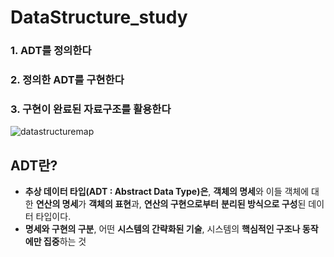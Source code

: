 # DataStructure_study

### 1. ADT를 정의한다
### 2. 정의한 ADT를 구현한다
### 3. 구현이 완료된 자료구조를 활용한다



![datastructuremap](https://user-images.githubusercontent.com/59442344/110395656-dc636400-80b1-11eb-99af-ed698e0eecb6.jpg)


## ADT란?

  - **추상 데이터 타입(ADT : Abstract Data Type)은**, **객체의 명세**와 이들 객체에 대한 **연산의 명세**가 **객체의 표현**과, **연산의 구현으로부터** **분리된 방식으로 구성**된 데이터 타입이다.
  - **명세와 구현의 구분**, 어떤 **시스템의 간략화된 기술**, 시스템의 **핵심적인 구조나 동작에만 집중**하는 것
